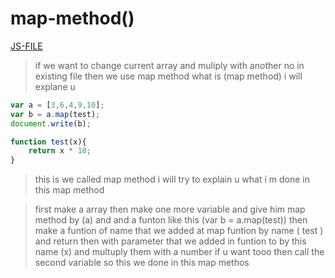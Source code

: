 # map-method() 
[JS-FILE](/js/55-map-Array-method.js)
>if we want to change current array and muliply with another no in existing file then we use map method what is (map method) i will explane u

``` javascript
var a = [3,6,4,9,10];
var b = a.map(test);
document.write(b);

function test(x){
    return x * 10;
}
```
>this is we called map method i will try to explain u what i m done in this map method

>first make a array then make one more variable and give him map method by (a) and and a funton like this (var b = a.map(test)) then make a funtion of name that we added at map funtion by name ( test ) and return then with parameter that we added in funtion to by this name (x) and multuply them with a number if u want tooo then call the second variable so this we done in this map methos

